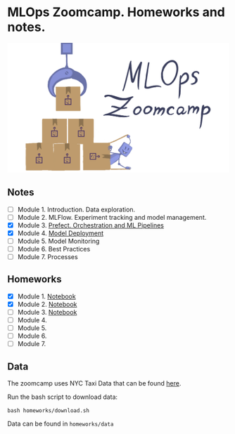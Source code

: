 # MLOps Zoomcamp. Homeworks and notes.

<a href="https://github.com/DataTalksClub/mlops-zoomcamp">
  <img src="media/banner.png">
</a>

## Notes

- [ ] Module 1. Introduction. Data exploration.
- [ ] Module 2. MLFlow. Experiment tracking and model management.
- [X] Module 3. [Prefect. Orchestration and ML Pipelines](https://github.com/maxmarkov/mlops-zoomcamp/blob/master/lecture-notes/WEEK-3/03-orchestration.md)
- [X] Module 4. [Model Deployment](https://github.com/maxmarkov/mlops-zoomcamp/blob/master/lecture-notes/WEEK-4/04-deployment.md)
- [ ] Module 5. Model Monitoring
- [ ] Module 6. Best Practices
- [ ] Module 7. Processes

## Homeworks

- [X] Module 1. [Notebook](https://github.com/maxmarkov/mlops-zoomcamp/blob/master/homeworks/WEEK-1/01-homework.ipynb)
- [X] Module 2. [Notebook](https://github.com/maxmarkov/mlops-zoomcamp/blob/master/homeworks/WEEK-2/02-homework.ipynb)
- [ ] Module 3. [Notebook](https://github.com/maxmarkov/mlops-zoomcamp/blob/master/homeworks/WEEK-3/03-homework.ipynb)
- [ ] Module 4.
- [ ] Module 5.
- [ ] Module 6.
- [ ] Module 7.

## Data

The zoomcamp uses NYC Taxi Data that can be found [here](https://www1.nyc.gov/site/tlc/about/tlc-trip-record-data.page).

Run the bash script to download data:

```
bash homeworks/download.sh
```

Data can be found in `homeworks/data`
